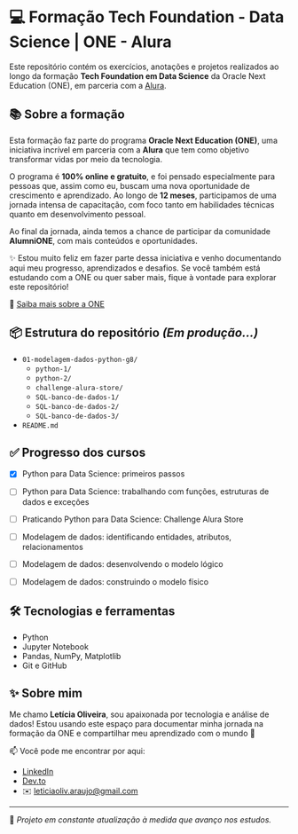 # 💻 Formação Tech Foundation - Data Science | ONE - Alura

Este repositório contém os exercícios, anotações e projetos realizados ao longo da formação **Tech Foundation em Data Science** da Oracle Next Education (ONE), em parceria com a [Alura](https://www.alura.com.br/).


## 📚 Sobre a formação

Esta formação faz parte do programa **Oracle Next Education (ONE)**, uma iniciativa incrível em parceria com a **Alura** que tem como objetivo transformar vidas por meio da tecnologia.

O programa é **100% online e gratuito**, e foi pensado especialmente para pessoas que, assim como eu, buscam uma nova oportunidade de crescimento e aprendizado. Ao longo de **12 meses**, participamos de uma jornada intensa de capacitação, com foco tanto em habilidades técnicas quanto em desenvolvimento pessoal.

Ao final da jornada, ainda temos a chance de participar da comunidade **AlumniONE**, com mais conteúdos e oportunidades.

✨ Estou muito feliz em fazer parte dessa iniciativa e venho documentando aqui meu progresso, aprendizados e desafios. Se você também está estudando com a ONE ou quer saber mais, fique à vontade para explorar este repositório!


🔗 [Saiba mais sobre a ONE](https://www.oracle.com/br/education/oracle-next-education/)


## 📦 Estrutura do repositório *(Em produção...)*
- `01-modelagem-dados-python-g8/`
  - `python-1/`
  - `python-2/`
  - `challenge-alura-store/`
  - `SQL-banco-de-dados-1/`
  - `SQL-banco-de-dados-2/`
  - `SQL-banco-de-dados-3/`
- `README.md`


## ✅ Progresso dos cursos

- [x] Python para Data Science: primeiros passos
- [ ] Python para Data Science: trabalhando com funções, estruturas de dados e exceções
- [ ] Praticando Python para Data Science: Challenge Alura Store
- [ ] Modelagem de dados: identificando entidades, atributos, relacionamentos
- [ ] Modelagem de dados: desenvolvendo o modelo lógico
- [ ] Modelagem de dados: construindo o modelo físico


## 🛠️ Tecnologias e ferramentas

- Python
- Jupyter Notebook
- Pandas, NumPy, Matplotlib
- Git e GitHub


## ✨ Sobre mim

Me chamo **Letícia Oliveira**, sou apaixonada por tecnologia e análise de dados! Estou usando este espaço para documentar minha jornada na formação da ONE e compartilhar meu aprendizado com o mundo 🚀

📫 Você pode me encontrar por aqui:
- [LinkedIn](https://www.linkedin.com/in/leticia-oliv)
- [Dev.to](https://dev.to/seu-usuario)
- ✉️ leticiaoliv.araujo@gmail.com

---

📌 _Projeto em constante atualização à medida que avanço nos estudos._

